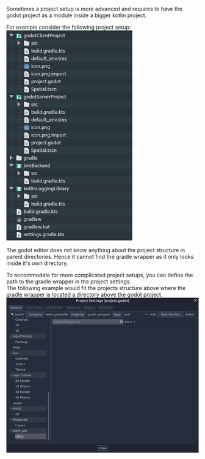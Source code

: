 Sometimes a project setup is more advanced and requires to have the godot project as a module inside a bigger kotlin 
project.

For example consider the following project setup:  
![Example project setup](../assets/img/custom_gradle_wrapper_path_example_project_setup.png)  

The godot editor does not know anything about the project structure in parent directories. Hence it cannot find the 
gradle wrapper as it only looks inside it's own directory.

To accommodate for more complicated project setups, you can define the path to the gradle wrapper in the project 
settings.  
The following example would fit the projects structure above where the gradle wrapper is located a directory above the 
godot project.  
![Example project setup](../assets/img/change_gradle_wrapper_path.png)